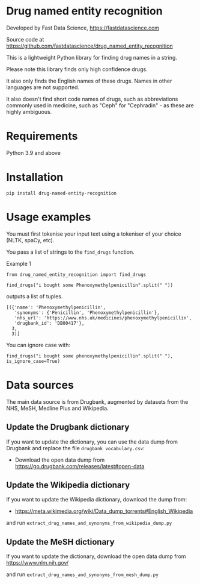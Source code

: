 # Drug named entity recognition

Developed by Fast Data Science, https://fastdatascience.com

Source code at https://github.com/fastdatascience/drug_named_entity_recognition

This is a lightweight Python library for finding drug names in a string.

Please note this library finds only high confidence drugs.

It also only finds the English names of these drugs. Names in other languages are not supported.

It also doesn't find short code names of drugs, such as abbreviations commonly used in medicine, such as "Ceph" for "Cephradin" - as these are highly ambiguous.

# Requirements

Python 3.9 and above

# Installation

```
pip install drug-named-entity-recognition
```

# Usage examples

You must first tokenise your input text using a tokeniser of your choice (NLTK, spaCy, etc).

You pass a list of strings to the `find_drugs` function.

Example 1

```
from drug_named_entity_recognition import find_drugs

find_drugs("i bought some Phenoxymethylpenicillin".split(" "))
```

outputs a list of tuples.

```
[({'name': 'Phenoxymethylpenicillin',
   'synonyms': {'Penicillin', 'Phenoxymethylpenicillin'},
   'nhs_url': 'https://www.nhs.uk/medicines/phenoxymethylpenicillin',
   'drugbank_id': 'DB00417'},
  3,
  3)]
```

You can ignore case with:

```
find_drugs("i bought some phenoxymethylpenicillin".split(" "), is_ignore_case=True)
```

# Data sources

The main data source is from Drugbank, augmented by datasets from the NHS, MeSH, Medline Plus and Wikipedia.

## Update the Drugbank dictionary

If you want to update the dictionary, you can use the data dump from Drugbank and replace the file `drugbank vocabulary.csv`:

* Download the open data dump from https://go.drugbank.com/releases/latest#open-data

## Update the Wikipedia dictionary

If you want to update the Wikipedia dictionary, download the dump from:

* https://meta.wikimedia.org/wiki/Data_dump_torrents#English_Wikipedia

and run `extract_drug_names_and_synonyms_from_wikipedia_dump.py`

## Update the MeSH dictionary

If you want to update the dictionary, download the open data dump from https://www.nlm.nih.gov/ 

and run `extract_drug_names_and_synonyms_from_mesh_dump.py`